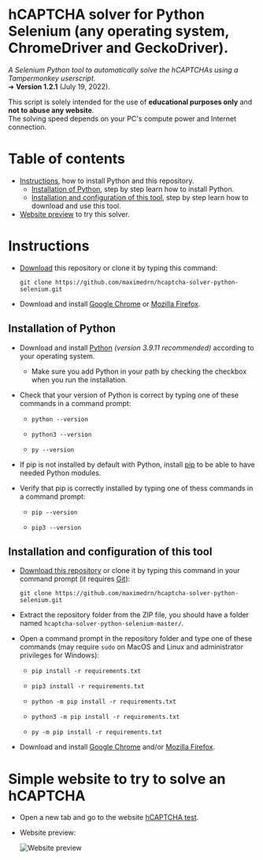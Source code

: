 # hCAPTCHA solver for Python Selenium (any operating system, ChromeDriver and GeckoDriver).

_A Selenium Python tool to automatically solve the hCAPTCHAs using a Tampermonkey userscript._  
➜ **Version 1.2.1** (July 19, 2022).

This script is solely intended for the use of **educational purposes only** and **not to abuse any website**.  
The solving speed depends on your PC's compute power and Internet connection.

# Table of contents

* [Instructions](#instructions), how to install Python and this repository.
  * [Installation of Python](#installation-of-python), step by step learn how to install Python.
  * [Installation and configuration of this tool](#installation-and-configuration-of-this-tool), step by step learn how to download and use this tool.
* [Website preview](#simple-website-to-try-to-solve-an-hcaptcha) to try this solver.


# Instructions

* [Download](https://github.com/maximedrn/hcaptcha-solver-python-selenium/archive/refs/heads/master.zip) this repository or clone it by typing this command:
  
  ```
  git clone https://github.com/maximedrn/hcaptcha-solver-python-selenium.git
  ```
* Download and install [Google Chrome](https://www.google.com/intl/en_en/chrome/) or [Mozilla Firefox](https://www.mozilla.org/firefox/new/).

## Installation of Python

* Download and install [Python](https://www.python.org/) _(version 3.9.11 recommended)_ according to your operating system.
  * Make sure you add Python in your path by checking the checkbox when you run the installation.
* Check that your version of Python is correct by typing one of these commands in a command prompt:

  * ```
    python --version
    ```
  * ```
    python3 --version
    ```
  * ```
    py --version
    ```
* If pip is not installed by default with Python, install [pip](https://pip.pypa.io/en/stable/installation/) to be able to have needed Python modules.
* Verify that pip is correctly installed by typing one of thess commands in a command prompt:

  * ```
    pip --version
    ```
  * ```
    pip3 --version
    ```  

## Installation and configuration of this tool

* [Download this repository](https://github.com/maximedrn/hcaptcha-solver-python-selenium/archive/refs/heads/master.zip) or clone it by typing this command in your command prompt (it requires [Git](https://git-scm.com/downloads)):
    
    ```
    git clone https://github.com/maximedrn/hcaptcha-solver-python-selenium.git
    ```
* Extract the repository folder from the ZIP file, you should have a folder named  `hcaptcha-solver-python-selenium-master/`.
* Open a command prompt in the repository folder and type one of these commands (may require ``sudo`` on MacOS and Linux and administrator privileges for Windows):
    
  * ```
    pip install -r requirements.txt
    ```
  * ```
    pip3 install -r requirements.txt
    ```
  * ```
    python -m pip install -r requirements.txt
    ```
  * ```
    python3 -m pip install -r requirements.txt
    ```
  * ```
    py -m pip install -r requirements.txt
    ```
* Download and install [Google Chrome](https://www.google.com/intl/en_en/chrome/) and/or [Mozilla Firefox](https://www.mozilla.org/en-US/firefox/new/).


# Simple website to try to solve an hCAPTCHA

* Open a new tab and go to the website [hCAPTCHA test](https://maximedrn.github.io/hcaptcha-solver-python-selenium/).
* Website preview:

  ![Website preview](https://github.com/maximedrn/hcaptcha-test/blob/master/images/preview.png)
